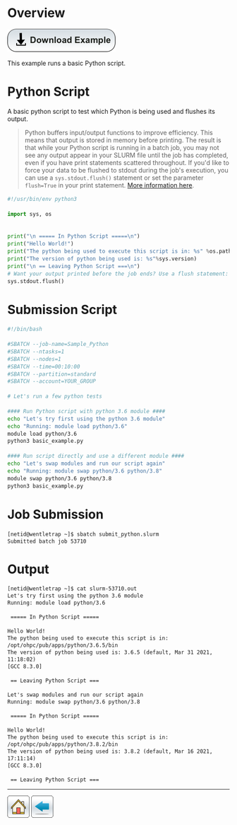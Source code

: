 # Overview

[![](/Images/Download-Button.png)](Basic-Python-Example.tar.gz)

This example runs a basic Python script.


# Python Script

A basic python script to test which Python is being used and flushes its output.

> Python buffers input/output functions to improve efficiency. This means that output is stored in memory before printing. The result is that while your Python script is running in a batch job, you may not see any output appear in your SLURM file until the job has completed, even if you have print statements scattered throughout. If you'd like to force your data to be flushed to stdout during the job's execution, you can use a ```sys.stdout.flush()``` statement or set the parameter ```flush=True``` in your print statement. [More information here](https://www.delftstack.com/howto/python/python-print-flush/).

```python
#!/usr/bin/env python3

import sys, os


print("\n ===== In Python Script =====\n")
print("Hello World!")
print("The python being used to execute this script is in: %s" %os.path.dirname(sys.executable))
print("The version of python being used is: %s"%sys.version)
print("\n == Leaving Python Script ===\n")
# Want your output printed before the job ends? Use a flush statement:
sys.stdout.flush()
```

# Submission Script
```bash
#!/bin/bash

#SBATCH --job-name=Sample_Python
#SBATCH --ntasks=1
#SBATCH --nodes=1             
#SBATCH --time=00:10:00   
#SBATCH --partition=standard
#SBATCH --account=YOUR_GROUP

# Let's run a few python tests 

#### Run Python script with python 3.6 module ####
echo "Let's try first using the python 3.6 module"
echo "Running: module load python/3.6"
module load python/3.6
python3 basic_example.py

#### Run script directly and use a different module ####
echo "Let's swap modules and run our script again"
echo "Running: module swap python/3.6 python/3.8"
module swap python/3.6 python/3.8
python3 basic_example.py
```

# Job Submission
```console
[netid@wentletrap ~]$ sbatch submit_python.slurm 
Submitted batch job 53710
```

# Output
```console
[netid@wentletrap ~]$ cat slurm-53710.out 
Let's try first using the python 3.6 module
Running: module load python/3.6

 ===== In Python Script =====

Hello World!
The python being used to execute this script is in: /opt/ohpc/pub/apps/python/3.6.5/bin
The version of python being used is: 3.6.5 (default, Mar 31 2021, 11:18:02) 
[GCC 8.3.0]

 == Leaving Python Script ===

Let's swap modules and run our script again
Running: module swap python/3.6 python/3.8

 ===== In Python Script =====

Hello World!
The python being used to execute this script is in: /opt/ohpc/pub/apps/python/3.8.2/bin
The version of python being used is: 3.8.2 (default, Mar 16 2021, 17:11:14) 
[GCC 8.3.0]

 == Leaving Python Script ===
```
*****
[![](/Images/home.png)](https://ua-researchcomputing-hpc.github.io/) 
[![](/Images/back.png)](../)
